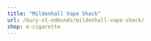 ```yaml
---
title: "Mildenhall Vape Shack"
url: /bury-st-edmunds/mildenhall-vape-shack/
shop: e-cigarette
---
```

